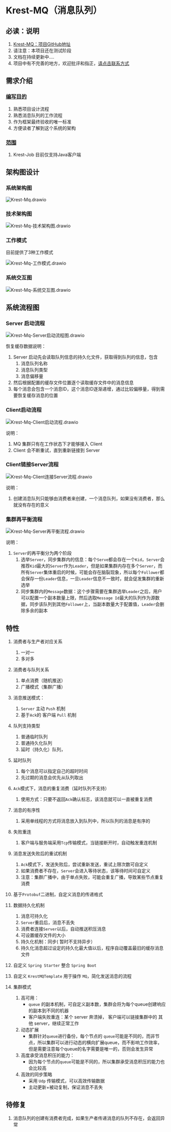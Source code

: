 # Krest-MQ（消息队列）

## 必读：说明

1. [Krest-MQ：项目GitHub地址](https://github.com/krest32/krest-mq)
2. 请注意：本项目还在测试阶段
3. 文档在持续更新中....
4. 项目中有不完善的地方，欢迎批评和指正，[请点击联系方式](https://witerk.top/#/README)





## 需求介绍

### [编写目的](http://localhost:3000/#/./docs/14.个人开源项目/docs/Krest-Job/1.Krest-Job?id=编写目的)

1. 熟悉项目设计流程
2. 熟悉消息队列的工作流程
3. 作为框架最终验收的唯一标准
4. 方便读者了解到这个系统的架构

### [范围](http://localhost:3000/#/./docs/14.个人开源项目/docs/Krest-Job/1.Krest-Job?id=范围)

1. Krest-Job 目前仅支持Java客户端

## 架构图设计

### 系统架构图

![Krest-Mq.drawio](img/Krest-Mq.drawio.png)



### 技术架构图

![Krest-Mq-技术架构图.drawio](img/Krest-Mq-技术架构图.drawio.png)

### 工作模式

目前提供了3种工作模式

![Krest-Mq-工作模式.drawio](img/Krest-Mq-工作模式.drawio.png)

### 系统交互图

![Krest-Mq-系统交互图.drawio](img/Krest-Mq-系统交互图.drawio.png)



## 系统流程图

### Server 启动流程

![Krest-Mq-Server启动流程图.drawio](img/Krest-Mq-Server启动流程图.drawio.png)

恢复缓存数据说明：

1. Server 启动先会读取队列信息的持久化文件，获取得到队列的信息，包含
   1. 消息队列名称
   2. 消息队列类型
   3. 消息偏移量
2. 然后根据配置的缓存文件位置逐个读取缓存文件中的消息信息
3. 每个消息会包含一个消息ID，这个消息ID逐渐递增，通过比较偏移量，得到需要恢复缓存消息的位置

### Client启动流程

![Krest-Mq-Client启动流程.drawio](img/Krest-Mq-Client启动流程.drawio-166174761822914.png)

说明：

1. MQ 集群只有在工作状态下才能够接入 Client
2. Client 会不断重试，直到重新链接到 Server





### Client链接Server流程

![Krest-Mq-Client连接Server流程.drawio](img/Krest-Mq-Client连接Server流程.drawio.png)

说明：

1. 创建消息队列只能够由消费者来创建，一个消息队列，如果没有消费者，那么就没有存在的意义





### 集群再平衡流程

![Krest-Mq-Server再平衡流程.drawio](img/Krest-Mq-Server再平衡流程.drawio.png)

说明：

1. `Server`的再平衡分为两个阶段
   1. 选举`Server`，同步集群内的信息：每个`Serve`都会存在一个`Kid`，`Server`会推荐`Kid`最大的`Server`作为`Leader`，但是如果集群内存在多个`Server`，而所有`Server`集体重启的时候，可能会存在脑裂现象，所以每个`Follower`都会保存一份`Leader`信息，一旦`Leader`信息不一致时，就会促发集群的重新选举
   2. 同步集群内的`Message`数据：这个步骤需要在集群选举`Leader`之后，用户可以配置一个副本数量上限，然后选取`Message Id`最大的队列作为源数据，同步该队列到其他`Follower`上，当副本数量大于配置值，`Leader`会删除多余的副本



## 特性

1. 消费者与生产者对应关系
   1. 一对一
   2. 多对多
2. 消费者与队列关系
   1. 单点消费（随机推送）
   2. 广播模式（集群广播）
3. 消息推送模式：
   1. `Server` 主动 `Push` 机制
   2. 基于`Ack`的 客户端 `Pull` 机制
4. 队列支持类型
   1. 普通临时队列
   2. 普通持久化队列
   3. 延时（持久化）队列，
5. 延时队列
   1. 每个消息可以指定自己的超时时间
   2. 先过期的消息会优先从队列取出
6. `Ack`模式下，消息的重复消费（延时队列不支持）
   1. 使用方式：只要不返回`Ack`确认标志，该消息就可以一直被重复消费

7. 消息的有序性
   1. 采用单线程的方式将消息放入到队列中，所以队列的消息是有序的

8. 失败重连
   1. 客户端与服务端采用`Tcp`传输模式，当链接断开时，自动触发重连机制

9. 消息发送失败后的重试机制
   1. `Ack`模式下，发送失败后，尝试重新发送，重试上限次数可自定义
   2. 如果消费者不存在，`Server`会进入等待状态，该等待时间可自定义
   3. 注意：集群广播中，由于单点失败，可能会重复广播，导致某些节点重复消费
10. 基于`Protobuf`二进制，自定义消息的传递格式
11. 数据持久化机制
    1. 消息可持久化
    2. `Server`重启后，消息不丢失
    3. 消费者连接`Server`以后，自动推送积压消息
    4. 可设置缓存文件的大小
    5. 持久化机制：同步( 暂时不支持异步）
    6. 持久化消息超过设定的持久化最大值以后，程序自动覆盖最旧的缓存消息文件
12. 自定义 `Spring Starter` 整合 `Spring Boot`
13. 自定义 `KrestMQTemplate` 用于操作 `MQ`，简化发送消息的流程
14. 集群模式
    1. 高可用：
       + `queue` 的副本机制，可自定义副本数，集群会将为每个queue创建响应的副本到不同的机器
       + 客户端失败重连：某个 server 奔溃掉， 客户端可以链接集群中的 其他 server，继续正常工作
    2. 动态扩展
       + 集群针对`queue`进行备份，每个节点的 `queue`可能是不同的，而非节点，所以集群可以进行动态的横向扩展queue，而不影响工作效率，但是需要注意每个queue的名字需要是唯一的，否则会发生异常
    3. 高度承受消息积压的能力：
       + 因为每个节点的`queue`可能是不同的，所以集群承受消息积压的能力也会比较高
    4. 高效的同步策略
       + 采用 `Udp` 传输模式，可以高效传输数据
       + 主动更新+被动复制，保证消息不丢失



## 待修复

1. 消息队列的创建有消费者完成，如果生产者传递消息的队列不存在，会返回异常



